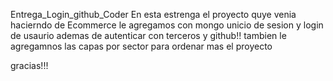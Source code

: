 Entrega_Login_github_Coder
En esta estrenga el proyecto quye venia hacierndo de Ecommerce le agregamos con mongo unicio de sesion 
y login de usaurio 
ademas de autenticar con terceros y github!!
tambien le agregamnos las capas por sector para ordenar mas el proyecto 

gracias!!!

